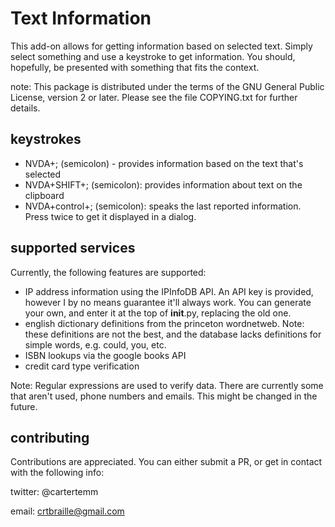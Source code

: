 # Text Information

This add-on allows for getting information based on selected text. Simply select something and use a keystroke to get information. You should, hopefully, be presented with something that fits the context.

note: This package is distributed under the terms of the GNU General Public License, version 2 or later. Please see the file COPYING.txt for further details.

## keystrokes

* NVDA+; (semicolon) - provides information based on the text that's selected
* NVDA+SHIFT+; (semicolon): provides information about text on the clipboard
* NVDA+control+; (semicolon): speaks the last reported information. Press twice to get it displayed in a dialog.

## supported services

Currently, the following features are supported:

* IP address information using the IPInfoDB API. An API key is provided, however I by no means guarantee it'll always work. You can generate your own, and enter it at the top of __init__.py, replacing the old one.
* english dictionary definitions from the princeton wordnetweb. Note: these definitions are not the best, and the database lacks definitions for simple words, e.g. could, you, etc.
* ISBN lookups via the google books API
* credit card type verification

Note: Regular expressions are used to verify data. There are currently some that aren't used, phone numbers and emails. This might be changed in the future.

## contributing

Contributions are appreciated. You can either submit a PR, or get in contact with the following info:

twitter: @cartertemm

email: crtbraille@gmail.com